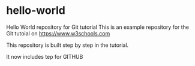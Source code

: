 # hello-world
Hello World repository for Git tutorial
This is an example repository for the Git tutoial on https://www.w3schools.com

This repository is built step by step in the tutorial.

It now includes tep for GITHUB
